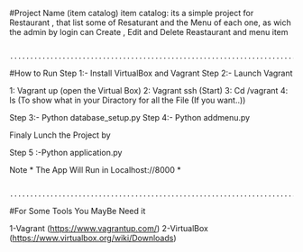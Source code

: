 #Project Name (item catalog)
item catalog: its a simple project for Restaurant , that list some of Resaturant and the Menu of each one,
as wich the admin by login can Create , Edit and Delete Reastaurant and menu item 

                                ........................................................................
                                
#How to Run
Step 1:- Install VirtualBox and Vagrant
Step 2:- Launch Vagrant

1: Vagrant up (open the Virtual Box)
2: Vagrant ssh (Start)
3: Cd /vagrant
4: ls (To show what in your Diractory for all the File (If you want..))

Step 3:- Python database_setup.py
Step 4:- Python addmenu.py

Finaly Lunch the Project by

Step 5 :-Python application.py

Note * The App Will Run in Localhost://8000 *

                                 ...........................................................................

#For Some Tools You MayBe Need it

1-Vagrant (https://www.vagrantup.com/)
2-VirtualBox (https://www.virtualbox.org/wiki/Downloads)
